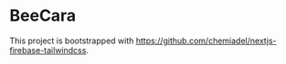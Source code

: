 # BeeCara

This project is bootstrapped with https://github.com/chemiadel/nextjs-firebase-tailwindcss.